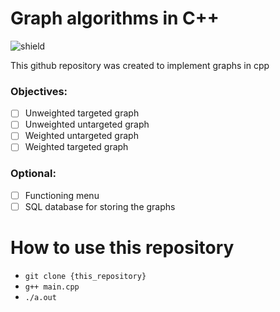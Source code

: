 # Graph algorithms in C++

![shield](https://img.shields.io/badge/license-MIT-green)

This github repository was created to implement graphs in cpp

### Objectives:
- [ ] Unweighted targeted graph
- [ ] Unweighted untargeted graph
- [ ] Weighted untargeted graph
- [ ] Weighted targeted graph

### Optional:
- [ ] Functioning menu 
- [ ] SQL database for storing the graphs

# How to use this repository

- ```git clone {this_repository}``` 
- ```g++ main.cpp```
- ```./a.out```
